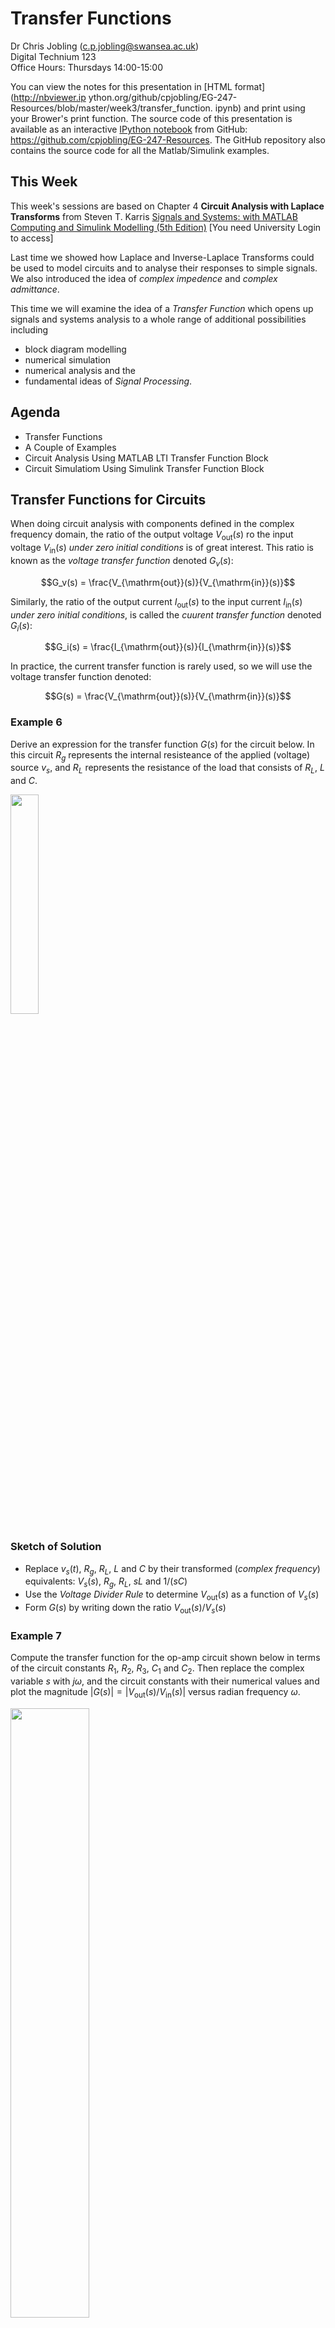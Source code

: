 
# Transfer Functions

Dr Chris Jobling
([c.p.jobling@swansea.ac.uk](mailto:c.p.jobling@swansea.ac.uk))<br />Digital
Technium 123<br />Office Hours: Thursdays 14:00-15:00

You can view the notes for this presentation in [HTML format](http://nbviewer.ip
ython.org/github/cpjobling/EG-247-Resources/blob/master/week3/transfer_function.
ipynb) and print using your Brower's print function. The source code of this
presentation is available as an interactive [IPython
notebook](http://ipython.org/notebook.html) from GitHub:
<https://github.com/cpjobling/EG-247-Resources>. The GitHub repository also
contains the source code for all the Matlab/Simulink examples.

## This Week

This week's sessions are based on Chapter 4 **Circuit Analysis with Laplace
Transforms** from Steven T. Karris [Signals and Systems: with MATLAB Computing
and Simulink Modelling (5th
Edition)](http://site.ebrary.com/lib/swansea/docDetail.action?docID=10547416)
[You need University Login to access]

Last time we showed how Laplace and Inverse-Laplace Transforms could be used to
model circuits and to analyse their responses to simple signals. We also
introduced the idea of *complex impedence* and *complex admittance*.

This time we will examine the idea of a *Transfer Function* which opens up
signals and systems analysis to a whole range of additional possibilities
including

* block diagram modelling
* numerical simulation
* numerical analysis and the
* fundamental ideas of *Signal Processing*.

## Agenda

* Transfer Functions
* A Couple of Examples
* Circuit Analysis Using MATLAB LTI Transfer Function Block
* Circuit Simulatiom Using Simulink Transfer Function Block

## Transfer Functions for Circuits

When doing circuit analysis with components defined in the complex frequency
domain, the ratio of the output voltage $V_{\mathrm{out}}(s)$ ro the input
voltage $V_{\mathrm{in}}(s)$ *under zero initial conditions* is of great
interest. This ratio is known as the *voltage transfer function* denoted
$G_v(s)$:

$$G_v(s) = \frac{V_{\mathrm{out}}(s)}{V_{\mathrm{in}}(s)}$$

Similarly, the ratio of the output current $I_{\mathrm{out}}(s)$ to the input
current $I_{\mathrm{in}}(s)$ *under zero initial conditions*, is called the
*cuurent transfer function* denoted $G_i(s)$:

$$G_i(s) = \frac{I_{\mathrm{out}}(s)}{I_{\mathrm{in}}(s)}$$

In practice, the current transfer function is rarely used, so we will use the
voltage transfer function denoted:

$$G(s) = \frac{V_{\mathrm{out}}(s)}{V_{\mathrm{in}}(s)}$$


### Example 6

Derive an expression for the transfer function $G(s)$ for the circuit below. In
this circuit $R_g$ represents the internal resisteance of the applied (voltage)
source $v_s$, and $R_L$ represents the resistance of the load that consists of
$R_L$, $L$ and $C$.

<img src="files/pictures/example6.png" width="30%">

### Sketch of Solution

* Replace $v_s(t)$, $R_g$, $R_L$, $L$ and $C$ by their transformed (*complex
frequency*) equivalents: $V_s(s)$, $R_g$, $R_L$, $sL$ and $1/(sC)$
* Use the *Voltage Divider Rule* to determine $V_\mathrm{out}(s)$ as a function
of $V_s(s)$
* Form $G(s)$ by writing down the ratio $V_\mathrm{out}(s)/V_s(s)$

### Example 7

Compute the transfer function for the op-amp circuit shown below in terms of the
circuit constants $R_1$, $R_2$, $R_3$, $C_1$ and $C_2$. Then replace the complex
variable $s$ with $j\omega$, and the circuit constants with their numerical
values and plot the magnitude $\left|G(s)\right| =
\left|V_\mathrm{out}(s)/V_\mathrm{in}(s)\right|$ versus radian frequency
$\omega$.

<img src="files/pictures/example7.png" width="50%">

### Sketch of Solution

* Replace the components and voltages in the circuit diagram with their complex
frequency equivalents
* Use nodal analysis to determine the voltages at the nodes either side of the
50K resistor $R_3$
* Note that the voltage at the input to the op-amp is a virtual ground
* Solve for $V_\mathrm{out}(s)$ as a function of $V_\mathrm{in}(s)$
* Form the reciprocal $G(s) = V_\mathrm{out}(s)/V_\mathrm{in}(s)$
* Use MATLAB to calculate the component values, then replace $s$ by $j\omega$.
* Plot $\left|G(j\omega)\right|$ on log-linear "paper"

### The Matlab Bit

See attached script: [solution7.m](files/matlab/solution7.m).

<img src="files/pictures/solution7.png">

## Using Transfer Functions in Matlab for System Analysis

Please use the file [tf_matlab.m](files/matlab/tf_matlab.m) to explore the
Transfer Function features provide by Matlab. Use the *publish* option to
generate a nicely formatted document.

## Using Transfer Functions in Simulink for System Simulation

<img src="files/pictures/sim_tf.png">

The Simulink transfer function (**`Transfer Fcn`**) block shown above implements
a transfer function representing a general
input output function

$$G(s) = \frac{N(s)}{D(s)}$$

that it is not specific nor restricted to circuit analysis. It can, however be
used in modelling and simulation studies.

### Example

Recast Example 7 as a Matlab problem using the LTI Transfer Function block. For
simplicity use parameters $R_1 = R_2 = R_3 = 1\; \Omega$, and $C_1 = C_2 =
1\;\mathrm{F}$. Calculate the step response using the LTI functions.

The Matlab solution: [example8.m](files/matlab/example8.m)

Verify the result with Simulink.

## Homework

Do the end of the chapter exercises (Questions 5-7 from Section 4.7) from the
textbook. Don't look at the answers until you have attempted the problems.

## Lab Work

In the lab, on Monday, we will get you to play with using Matlab to solve
circuit problems, build transfer functions, use transfer functions with the
system analysis tools and the Simuink simulation tools. At the end of this
exercise, you should be able to do Question 9 from the End of Chapter Problems
Section 4.7).
